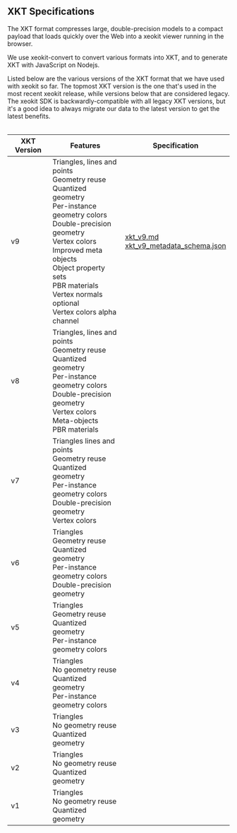 ## XKT Specifications

The XKT format compresses large, double-precision models to a compact payload that loads quickly over the Web into 
a xeokit viewer running in the browser. 

We use xeokit-convert to convert various formats into XKT, and to generate XKT with JavaScript on Nodejs.

Listed below are the various versions of the XKT format that we have used with xeokit so far. The topmost XKT version 
is the one that's used in the most recent xeokit release, while versions below that are considered legacy. The xeokit SDK is backwardly-compatible with all legacy 
XKT versions, but it's a good idea to always migrate our data to the latest version to get the latest benefits.
<br><br>

| XKT Version | Features | Specification |
| --- | --- | --- |
| v9 | Triangles, lines and points<br>Geometry reuse<br>Quantized geometry<br>Per-instance geometry colors<br>Double-precision geometry<br>Vertex colors<br>Improved meta objects<br>Object property sets<br>PBR materials<br>Vertex normals optional<br>Vertex colors alpha channel| [xkt_v9.md](https://github.com/xeokit/xeokit-convert/tree/master/specs/xkt_v9.md) <br>[xkt_v9_metadata_schema.json](https://github.com/xeokit/xeokit-convert/blob/master/specs/xkt_v9_metadata.schema.json) |
| v8 | Triangles, lines and points<br>Geometry reuse<br>Quantized geometry<br>Per-instance geometry colors<br>Double-precision geometry<br>Vertex colors<br>Meta-objects<br>PBR materials | |
| v7 | Triangles lines and points<br>Geometry reuse<br>Quantized geometry<br>Per-instance geometry colors<br>Double-precision geometry<br>Vertex colors| |
| v6 | Triangles<br>Geometry reuse<br>Quantized geometry<br>Per-instance geometry colors<br>Double-precision geometry| |
| v5 | Triangles<br>Geometry reuse<br>Quantized geometry<br>Per-instance geometry colors| |
| v4 | Triangles<br>No geometry reuse<br>Quantized geometry<br>Per-instance geometry colors| |
| v3 | Triangles<br>No geometry reuse<br>Quantized geometry | |
| v2 | Triangles<br>No geometry reuse<br>Quantized geometry | |
| v1 | Triangles<br>No geometry reuse<br>Quantized geometry | |
